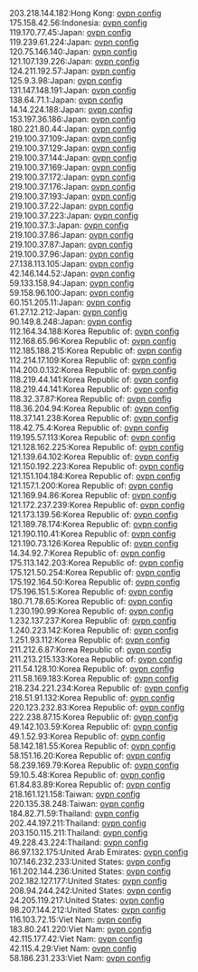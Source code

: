 203.218.144.182:Hong Kong: [ovpn config](vpn/203_218_144_182.ovpn)  
175.158.42.56:Indonesia: [ovpn config](vpn/175_158_42_56.ovpn)  
119.170.77.45:Japan: [ovpn config](vpn/119_170_77_45.ovpn)  
119.239.61.224:Japan: [ovpn config](vpn/119_239_61_224.ovpn)  
120.75.146.140:Japan: [ovpn config](vpn/120_75_146_140.ovpn)  
121.107.139.226:Japan: [ovpn config](vpn/121_107_139_226.ovpn)  
124.211.192.57:Japan: [ovpn config](vpn/124_211_192_57.ovpn)  
125.9.3.98:Japan: [ovpn config](vpn/125_9_3_98.ovpn)  
131.147.148.191:Japan: [ovpn config](vpn/131_147_148_191.ovpn)  
138.64.71.1:Japan: [ovpn config](vpn/138_64_71_1.ovpn)  
14.14.224.188:Japan: [ovpn config](vpn/14_14_224_188.ovpn)  
153.197.36.186:Japan: [ovpn config](vpn/153_197_36_186.ovpn)  
180.221.80.44:Japan: [ovpn config](vpn/180_221_80_44.ovpn)  
219.100.37.109:Japan: [ovpn config](vpn/219_100_37_109.ovpn)  
219.100.37.129:Japan: [ovpn config](vpn/219_100_37_129.ovpn)  
219.100.37.144:Japan: [ovpn config](vpn/219_100_37_144.ovpn)  
219.100.37.169:Japan: [ovpn config](vpn/219_100_37_169.ovpn)  
219.100.37.172:Japan: [ovpn config](vpn/219_100_37_172.ovpn)  
219.100.37.176:Japan: [ovpn config](vpn/219_100_37_176.ovpn)  
219.100.37.193:Japan: [ovpn config](vpn/219_100_37_193.ovpn)  
219.100.37.22:Japan: [ovpn config](vpn/219_100_37_22.ovpn)  
219.100.37.223:Japan: [ovpn config](vpn/219_100_37_223.ovpn)  
219.100.37.3:Japan: [ovpn config](vpn/219_100_37_3.ovpn)  
219.100.37.86:Japan: [ovpn config](vpn/219_100_37_86.ovpn)  
219.100.37.87:Japan: [ovpn config](vpn/219_100_37_87.ovpn)  
219.100.37.96:Japan: [ovpn config](vpn/219_100_37_96.ovpn)  
27.138.113.105:Japan: [ovpn config](vpn/27_138_113_105.ovpn)  
42.146.144.52:Japan: [ovpn config](vpn/42_146_144_52.ovpn)  
59.133.158.94:Japan: [ovpn config](vpn/59_133_158_94.ovpn)  
59.158.96.100:Japan: [ovpn config](vpn/59_158_96_100.ovpn)  
60.151.205.11:Japan: [ovpn config](vpn/60_151_205_11.ovpn)  
61.27.12.212:Japan: [ovpn config](vpn/61_27_12_212.ovpn)  
90.149.8.248:Japan: [ovpn config](vpn/90_149_8_248.ovpn)  
112.164.34.188:Korea Republic of: [ovpn config](vpn/112_164_34_188.ovpn)  
112.168.65.96:Korea Republic of: [ovpn config](vpn/112_168_65_96.ovpn)  
112.185.188.215:Korea Republic of: [ovpn config](vpn/112_185_188_215.ovpn)  
112.214.17.109:Korea Republic of: [ovpn config](vpn/112_214_17_109.ovpn)  
114.200.0.132:Korea Republic of: [ovpn config](vpn/114_200_0_132.ovpn)  
118.219.44.141:Korea Republic of: [ovpn config](vpn/118_219_44_141.ovpn)  
118.219.44.141:Korea Republic of: [ovpn config](vpn/118_219_44_141.ovpn)  
118.32.37.87:Korea Republic of: [ovpn config](vpn/118_32_37_87.ovpn)  
118.36.204.94:Korea Republic of: [ovpn config](vpn/118_36_204_94.ovpn)  
118.37.141.238:Korea Republic of: [ovpn config](vpn/118_37_141_238.ovpn)  
118.42.75.4:Korea Republic of: [ovpn config](vpn/118_42_75_4.ovpn)  
119.195.57.113:Korea Republic of: [ovpn config](vpn/119_195_57_113.ovpn)  
121.128.162.225:Korea Republic of: [ovpn config](vpn/121_128_162_225.ovpn)  
121.139.64.102:Korea Republic of: [ovpn config](vpn/121_139_64_102.ovpn)  
121.150.192.223:Korea Republic of: [ovpn config](vpn/121_150_192_223.ovpn)  
121.151.104.184:Korea Republic of: [ovpn config](vpn/121_151_104_184.ovpn)  
121.157.1.200:Korea Republic of: [ovpn config](vpn/121_157_1_200.ovpn)  
121.169.94.86:Korea Republic of: [ovpn config](vpn/121_169_94_86.ovpn)  
121.172.237.239:Korea Republic of: [ovpn config](vpn/121_172_237_239.ovpn)  
121.173.139.56:Korea Republic of: [ovpn config](vpn/121_173_139_56.ovpn)  
121.189.78.174:Korea Republic of: [ovpn config](vpn/121_189_78_174.ovpn)  
121.190.110.41:Korea Republic of: [ovpn config](vpn/121_190_110_41.ovpn)  
121.190.73.126:Korea Republic of: [ovpn config](vpn/121_190_73_126.ovpn)  
14.34.92.7:Korea Republic of: [ovpn config](vpn/14_34_92_7.ovpn)  
175.113.142.203:Korea Republic of: [ovpn config](vpn/175_113_142_203.ovpn)  
175.121.50.254:Korea Republic of: [ovpn config](vpn/175_121_50_254.ovpn)  
175.192.164.50:Korea Republic of: [ovpn config](vpn/175_192_164_50.ovpn)  
175.196.151.5:Korea Republic of: [ovpn config](vpn/175_196_151_5.ovpn)  
180.71.78.65:Korea Republic of: [ovpn config](vpn/180_71_78_65.ovpn)  
1.230.190.99:Korea Republic of: [ovpn config](vpn/1_230_190_99.ovpn)  
1.232.137.237:Korea Republic of: [ovpn config](vpn/1_232_137_237.ovpn)  
1.240.223.142:Korea Republic of: [ovpn config](vpn/1_240_223_142.ovpn)  
1.251.93.112:Korea Republic of: [ovpn config](vpn/1_251_93_112.ovpn)  
211.212.6.87:Korea Republic of: [ovpn config](vpn/211_212_6_87.ovpn)  
211.213.215.133:Korea Republic of: [ovpn config](vpn/211_213_215_133.ovpn)  
211.54.128.10:Korea Republic of: [ovpn config](vpn/211_54_128_10.ovpn)  
211.58.169.183:Korea Republic of: [ovpn config](vpn/211_58_169_183.ovpn)  
218.234.221.234:Korea Republic of: [ovpn config](vpn/218_234_221_234.ovpn)  
218.51.91.132:Korea Republic of: [ovpn config](vpn/218_51_91_132.ovpn)  
220.123.232.83:Korea Republic of: [ovpn config](vpn/220_123_232_83.ovpn)  
222.238.87.15:Korea Republic of: [ovpn config](vpn/222_238_87_15.ovpn)  
49.142.103.59:Korea Republic of: [ovpn config](vpn/49_142_103_59.ovpn)  
49.1.52.93:Korea Republic of: [ovpn config](vpn/49_1_52_93.ovpn)  
58.142.181.55:Korea Republic of: [ovpn config](vpn/58_142_181_55.ovpn)  
58.151.16.20:Korea Republic of: [ovpn config](vpn/58_151_16_20.ovpn)  
58.239.169.79:Korea Republic of: [ovpn config](vpn/58_239_169_79.ovpn)  
59.10.5.48:Korea Republic of: [ovpn config](vpn/59_10_5_48.ovpn)  
61.84.83.89:Korea Republic of: [ovpn config](vpn/61_84_83_89.ovpn)  
218.161.121.158:Taiwan: [ovpn config](vpn/218_161_121_158.ovpn)  
220.135.38.248:Taiwan: [ovpn config](vpn/220_135_38_248.ovpn)  
184.82.71.59:Thailand: [ovpn config](vpn/184_82_71_59.ovpn)  
202.44.197.211:Thailand: [ovpn config](vpn/202_44_197_211.ovpn)  
203.150.115.211:Thailand: [ovpn config](vpn/203_150_115_211.ovpn)  
49.228.43.224:Thailand: [ovpn config](vpn/49_228_43_224.ovpn)  
86.97.132.175:United Arab Emirates: [ovpn config](vpn/86_97_132_175.ovpn)  
107.146.232.233:United States: [ovpn config](vpn/107_146_232_233.ovpn)  
161.202.144.236:United States: [ovpn config](vpn/161_202_144_236.ovpn)  
202.182.127.177:United States: [ovpn config](vpn/202_182_127_177.ovpn)  
208.94.244.242:United States: [ovpn config](vpn/208_94_244_242.ovpn)  
24.205.119.217:United States: [ovpn config](vpn/24_205_119_217.ovpn)  
98.207.144.212:United States: [ovpn config](vpn/98_207_144_212.ovpn)  
116.103.72.15:Viet Nam: [ovpn config](vpn/116_103_72_15.ovpn)  
183.80.241.220:Viet Nam: [ovpn config](vpn/183_80_241_220.ovpn)  
42.115.177.42:Viet Nam: [ovpn config](vpn/42_115_177_42.ovpn)  
42.115.4.29:Viet Nam: [ovpn config](vpn/42_115_4_29.ovpn)  
58.186.231.233:Viet Nam: [ovpn config](vpn/58_186_231_233.ovpn)  
